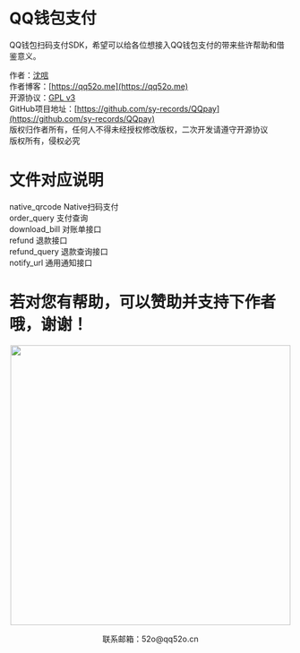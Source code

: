 # QQ钱包支付  

QQ钱包扫码支付SDK，希望可以给各位想接入QQ钱包支付的带来些许帮助和借鉴意义。  

作者：[沈唁](https://qq52o.me)  
作者博客：[https://qq52o.me](https://qq52o.me)  
开源协议：[GPL v3](https://opensource.org/licenses/GPL-3.0)  
GitHub项目地址：[https://github.com/sy-records/QQpay](https://github.com/sy-records/QQpay)  
版权归作者所有，任何人不得未经授权修改版权，二次开发请遵守开源协议  
版权所有，侵权必究  


# 文件对应说明

 native_qrcode Native扫码支付  
 order_query 支付查询  
 download_bill 对账单接口  
 refund 退款接口  
 refund_query 退款查询接口  
 notify_url 通用通知接口  

# 若对您有帮助，可以赞助并支持下作者哦，谢谢！

<p align="center">
    <img src="https://wx3.sinaimg.cn/mw690/0060lm7Tly1fsv8nvbc0qj30m80hq425.jpg" width="500px"></br>
    <p align="center">联系邮箱：52o@qq52o.cn</p>
</p>
